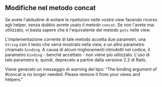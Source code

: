 ## Modifiche nel metodo concat

Se avete l'abitudine di evitare le ripetizioni nelle vostre view facendo ricorso agli helper, senza dubbio avrete usato il metodo `concat`. Se non l'avete mai utilizzato, vi basta sapere che è l'equivalente del metodo `puts` nelle view.

L'implementazione corrente di tale metodo accetta due parametri, una `String` con il testo che verrà mostrato nella view, e un altro parametro chiamato `binding`. A causa di alcuni miglioramenti introdotti nel codice, il parametro `binding` - benché accettato - non viene più utilizzato.
L'uso di tale parametro è, quindi, deprecato a partire dalla versione 2.2 di Rails.

Viene generato un messaggio di warning del tipo: "The binding argument of #concat is no longer needed. Please remove it from your views and helpers."